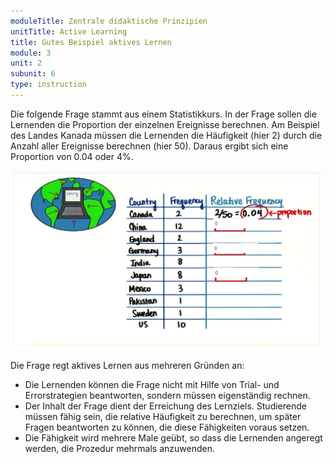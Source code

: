 ```yaml
---
moduleTitle: Zentrale didaktische Prinzipien
unitTitle: Active Learning
title: Gutes Beispiel aktives Lernen
module: 3
unit: 2
subunit: 6
type: instruction
---
```


Die folgende Frage stammt aus einem Statistikkurs. In der Frage sollen die Lernenden die Proportion der einzelnen Ereignisse berechnen. Am Beispiel des Landes Kanada müssen die Lernenden die Häufigkeit (hier 2) durch die Anzahl aller Ereignisse berechnen (hier 50). Daraus ergibt sich eine Proportion von 0.04 oder 4%. 

![](./proportions.PNG)

Die Frage regt aktives Lernen aus mehreren Gründen an:

* Die Lernenden können die Frage nicht mit Hilfe von Trial- und Errorstrategien beantworten, sondern müssen eigenständig rechnen.
* Der Inhalt der Frage dient der Erreichung des Lernziels. Studierende müssen fähig sein, die relative Häufigkeit zu berechnen, um später Fragen beantworten zu können, die diese Fähigkeiten voraus setzen.
* Die Fähigkeit wird mehrere Male geübt, so dass die Lernenden angeregt werden, die Prozedur mehrmals anzuwenden. 
